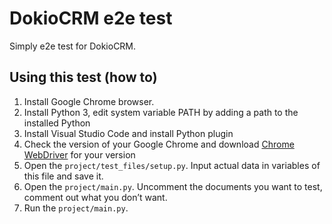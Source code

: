 # DokioCRM e2e test

Simply e2e test for DokioCRM.

## Using this test (how to)

1. Install Google Chrome browser. 
2. Install Python 3, edit system variable PATH by adding a path to the installed Python
3. Install Visual Studio Code and install Python plugin
4. Check the version of your Google Chrome and download [Chrome WebDriver](https://chromedriver.chromium.org/downloads) for your version
5. Open the `project/test_files/setup.py`. Input actual data in variables of this file and save it. 
6. Open the `project/main.py`. Uncomment the documents you want to test, comment out what you don’t want.
7. Run the `project/main.py`.